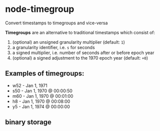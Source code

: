 node-timegroup
==============

Convert timestamps to timegroups and vice-versa

**Timegroups** are an alternative to traditional timestamps which consist of:

1. (optional) an unsigned granularity multiplier (default: `1`)
2. a granularity identifier, i.e. `s` for seconds
3. a signed multiplier, i.e. number of seconds after or before epoch year
4. (optional) a signed adjustment to the 1970 epoch year (default: `+0`)

## Examples of timegroups:

- w52 - Jan 1, 1971
- s50 - Jan 1, 1970 @ 00:00:50
- m60 - Jan 1, 1970 @ 00:01:00
- h8 - Jan 1, 1970 @ 00:08:00
- y5 - Jan 1, 1974 @ 00:00:00

## binary storage
